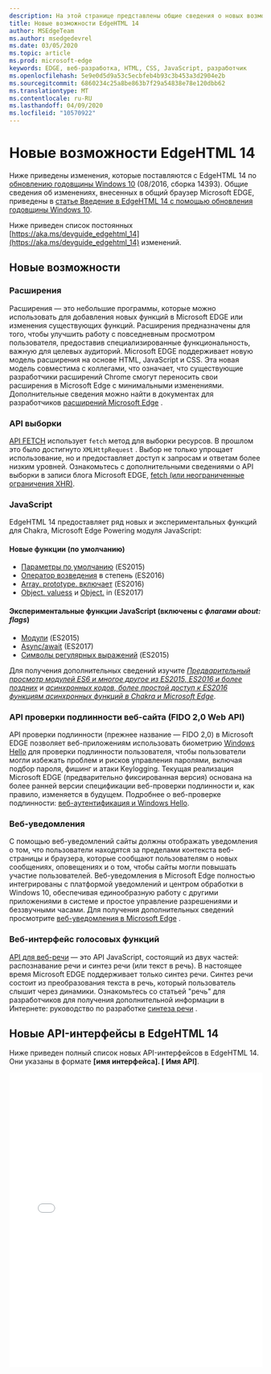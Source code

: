 ```yaml
---
description: На этой странице представлены общие сведения о новых возможностях EdgeHTML 14.
title: Новые возможности EdgeHTML 14
author: MSEdgeTeam
ms.author: msedgedevrel
ms.date: 03/05/2020
ms.topic: article
ms.prod: microsoft-edge
keywords: EDGE, веб-разработка, HTML, CSS, JavaScript, разработчик
ms.openlocfilehash: 5e9e0d5d9a53c5ecbfeb4b93c3b453a3d2904e2b
ms.sourcegitcommit: 6860234c25a8be863b7f29a54838e78e120dbb62
ms.translationtype: MT
ms.contentlocale: ru-RU
ms.lasthandoff: 04/09/2020
ms.locfileid: "10570922"
---
```

# Новые возможности EdgeHTML 14
Ниже приведены изменения, которые поставляются с EdgeHTML 14 по [обновлению годовщины Windows 10](https://blogs.windows.com/windowsexperience/2016/06/29/windows-10-anniversary-update-available-august-2/) (08/2016, сборка 14393). Общие сведения об изменениях, внесенных в общий браузер Microsoft EDGE, приведены в [статье Введение в EdgeHTML 14 с помощью обновления годовщины Windows 10](https://blogs.windows.com/msedgedev/2016/08/04/introducing-edgehtml-14).

Ниже приведен список постоянных [https://aka.ms/devguide_edgehtml_14](https://aka.ms/devguide_edgehtml_14) изменений.

## Новые возможности

### Расширения
Расширения — это небольшие программы, которые можно использовать для добавления новых функций в Microsoft EDGE или изменения существующих функций. Расширения предназначены для того, чтобы улучшить работу с повседневным просмотром пользователя, предоставив специализированные функциональность, важную для целевых аудиторий. Microsoft EDGE поддерживает новую модель расширения на основе HTML, JavaScript и CSS. Эта новая модель совместима с коллегами, что означает, что существующие разработчики расширений Chrome смогут переносить свои расширения в Microsoft Edge с минимальными изменениями. Дополнительные сведения можно найти в документах для разработчиков [расширений Microsoft Edge](https://docs.microsoft.com/microsoft-edge/extensions) . 

### API выборки
[API FETCH](https://fetch.spec.whatwg.org/#fetch-api) использует `fetch` метод для выборки ресурсов. В прошлом это было достигнуто `XMLHttpRequest` . Выбор не только упрощает использование, но и предоставляет доступ к запросам и ответам более низким уровней. Ознакомьтесь с дополнительными сведениями о API выборки в записи блога Microsoft EDGE, [fetch (или неограниченные ограничения XHR)](https://blogs.windows.com/msedgedev/2016/05/24/fetch-and-xhr-limitations/).

### JavaScript

EdgeHTML 14 предоставляет ряд новых и экспериментальных функций для Chakra, Microsoft Edge Powering модуля JavaScript:

#### Новые функции (по умолчанию)

* [Параметры по умолчанию](https://developer.microsoft.com/microsoft-edge/platform/status/defaultparameteres6) (ES2015)
* [Оператор возведения](https://developer.microsoft.com/microsoft-edge/platform/status/exponentiationoperatores2016) в степень (ES2016)
* [Array. prototype. включает](https://developer.microsoft.com/microsoft-edge/platform/status/arrayprototypeincludeses2016) (ES2016)
* [Object. valuess](https://developer.mozilla.org/docs/Web/JavaScript/Reference/Global_Objects/Object/values) и [Object.](https://developer.mozilla.org/docs/Web/JavaScript/Reference/Global_Objects/Object/entries) in (ES2017)

#### Экспериментальные функции JavaScript (включены с *флагами about: flags*)

* [Модули](https://blogs.windows.com/msedgedev/2016/05/17/es6-modules-and-beyond/) (ES2015)
* [Async/await](https://developer.microsoft.com/microsoft-edge/platform/status/asyncfunctionses2016) (ES2017)
* [Символы регулярных выражений](https://developer.microsoft.com/microsoft-edge/platform/status/regexpbuiltinses6) (ES2015)

Для получения дополнительных сведений изучите [*Предварительный просмотр модулей ES6 и многое другое из ES2015, ES2016 и более поздних*](https://blogs.windows.com/msedgedev/2016/05/17/es6-modules-and-beyond/) и [*асинхронных кодов, более простой доступ к ES2016 функциям асинхронных функций в Chakra и Microsoft Edge*](https://blogs.windows.com/msedgedev/2015/09/30/asynchronous-code-gets-easier-with-es2016-async-function-support-in-chakra-and-microsoft-edge/).

### API проверки подлинности веб-сайта (FIDO 2,0 Web API)
API проверки подлинности (прежнее название — FIDO 2,0) в Microsoft EDGE позволяет веб-приложениям использовать биометрию [Windows Hello](https://go.microsoft.com/fwlink/p/?LinkID=624961) для проверки подлинности пользователя, чтобы пользователи могли избежать проблем и рисков управления паролями, включая подбор пароля, фишинг и атаки Keylogging. Текущая реализация Microsoft EDGE (предварительно фиксированная версия) основана на более ранней версии спецификации веб-проверки подлинности и, как правило, изменяется в будущем. Подробнее о веб-проверке подлинности: [веб-аутентификация и Windows Hello](https://docs.microsoft.com/microsoft-edge/dev-guide/device/web-authentication).

### Веб-уведомления
С помощью веб-уведомлений сайты должны отображать уведомления о том, что пользователи находятся за пределами контекста веб-страницы и браузера, которые сообщают пользователям о новых сообщениях, оповещениях и о том, чтобы сайты могли повышать участие пользователей. Веб-уведомления в Microsoft Edge полностью интегрированы с платформой уведомлений и центром обработки в Windows 10, обеспечивая единообразную работу с другими приложениями в системе и простое управление разрешениями и беззвучными часами. Для получения дополнительных сведений просмотрите [веб-уведомления в Microsoft Edge](https://blogs.windows.com/msedgedev/2016/05/16/web-notifications-microsoft-edge/) . 

### Веб-интерфейс голосовых функций
[API для веб-речи](https://dvcs.w3.org/hg/speech-api/raw-file/tip/speechapi.html) — это API JavaScript, состоящий из двух частей: распознавание речи и синтез речи (или текст в речь). В настоящее время Microsoft EDGE поддерживает только синтез речи. Синтез речи состоит из преобразования текста в речь, который пользователь слышит через динамики. Ознакомьтесь со статьей "речь" для разработчиков для получения дополнительной информации в Интернете: руководство по разработке [синтеза речи](https://docs.microsoft.com/microsoft-edge/dev-guide/multimedia/web-speech-api) . 

## Новые API-интерфейсы в EdgeHTML 14

Ниже приведен полный список новых API-интерфейсов в EdgeHTML 14. Они указаны в формате **[имя интерфейса]. [ Имя API]**.
<iframe height='585' scrolling='no' title='Новые API-интерфейсы в EdgeHTML 14' src='//codepen.io/MSEdgeDev/embed/oWMEPE/?height=585&theme-id=23761&default-tab=result&embed-version=2' frameborder='no' allowtransparency='true' allowfullscreen='true' style='width: 100%;'>Ознакомьтесь с <a href='https://codepen.io/MSEdgeDev/pen/oWMEPE/'> новыми API-интерфейсами для EdgeHTML 14 на </a> MSEdgeDev ( <a href='https://codepen.io/MSEdgeDev'> @MSEdgeDev </a> ) в <a href='https://codepen.io'> CodePen </a> .
</iframe>
